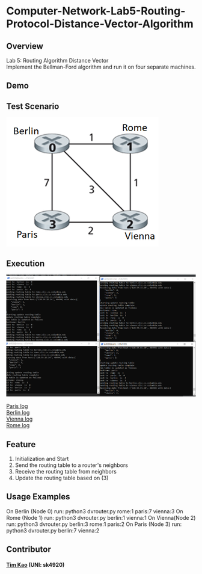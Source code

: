# Computer-Network-Lab5-Routing-Protocol-Distance-Vector-Algorithm

## Overview ##
Lab 5: Routing Algorithm Distance Vector \
Implement the Bellman-Ford algorithm and run it on four separate machines.


## Demo ##
## Test Scenario ## 
![image](https://github.com/tim-kao/-Computer-Network-Lab5-Routing-Protocol-Distance-Vector-Algorithm/blob/main/demo/test_scenario.png)

## Execution ##
![image](https://github.com/tim-kao/-Computer-Network-Lab5-Routing-Protocol-Distance-Vector-Algorithm/blob/main/demo/execution.png)

[Paris log](https://github.com/tim-kao/-Computer-Network-Lab5-Routing-Protocol-Distance-Vector-Algorithm/blob/main/log/Paris.log) \
[Berlin log](https://github.com/tim-kao/-Computer-Network-Lab5-Routing-Protocol-Distance-Vector-Algorithm/blob/main/log/berlin.log) \
[Vienna log](https://github.com/tim-kao/-Computer-Network-Lab5-Routing-Protocol-Distance-Vector-Algorithm/blob/main/log/Vienna.log) \
[Rome log](https://github.com/tim-kao/-Computer-Network-Lab5-Routing-Protocol-Distance-Vector-Algorithm/blob/main/log/rome.log)

## Feature ##
1. Initialization and Start
2. Send the routing table to a router's neighbors
3. Receive the routing table from neighbors
4. Update the routing table based on (3)
##  Usage Examples ##
On Berlin (Node 0) run: python3 dvrouter.py rome:1 paris:7 vienna:3
On Rome (Node 1) run: python3 dvrouter.py berlin:1 vienna:1
On Vienna(Node 2) run: python3 dvrouter.py berlin:3 rome:1 paris:2
On Paris (Node 3) run: python3 dvrouter.py berlin:7 vienna:2
   
## Contributor ##
#### [Tim Kao](https://github.com/tim-kao) (UNI: sk4920)
